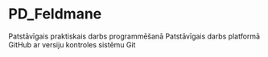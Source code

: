 # PD_Feldmane
Patstāvīgais praktiskais darbs programmēšanā
Patstāvīgais darbs platformā GitHub ar versiju kontroles sistēmu Git
